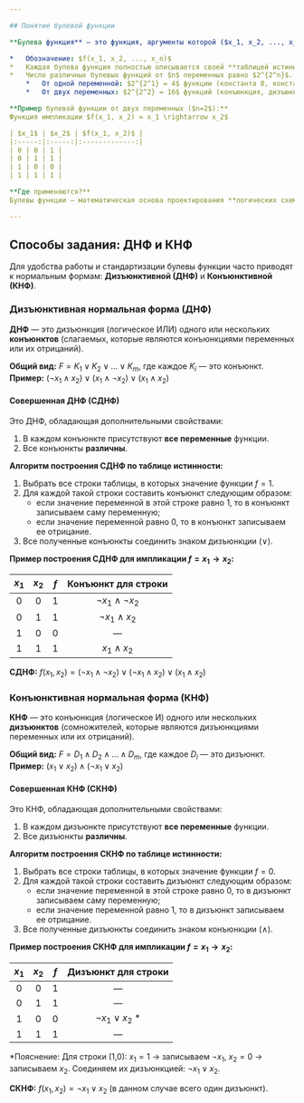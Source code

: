 ```yaml
---

## Понятие булевой функции

**Булева функция** — это функция, аргументы которой ($x_1, x_2, ..., x_n$) и сама функция могут принимать только два значения: 0 (ложь) или 1 (истина).

*   Обозначение: $f(x_1, x_2, ..., x_n)$
*   Каждая булева функция полностью описывается своей **таблицей истинности**.
*   Число различных булевых функций от $n$ переменных равно $2^{2^n}$.
    *   От одной переменной: $2^{2^1} = 4$ функции (константа 0, константа 1, тождественная функция, отрицание).
    *   От двух переменных: $2^{2^2} = 16$ функций (конъюнкция, дизъюнкция, импликация и др.).

**Пример булевой функции от двух переменных ($n=2$):**
Функция импликации $f(x_1, x_2) = x_1 \rightarrow x_2$

| $x_1$ | $x_2$ | $f(x_1, x_2)$ |
|:-----:|:-----:|:-------------:|
| 0 | 0 | 1 |
| 0 | 1 | 1 |
| 1 | 0 | 0 |
| 1 | 1 | 1 |

**Где применяются?** 
Булевы функции — математическая основа проектирования **логических схем** (цифровых электронных схем, процессоров) и написания условных выражений в программировании.

---
```


## Способы задания: ДНФ и КНФ

Для удобства работы и стандартизации булевы функции часто приводят к нормальным формам: **Дизъюнктивной (ДНФ)** и **Конъюнктивной (КНФ)**.

### Дизъюнктивная нормальная форма (ДНФ)

**ДНФ** — это дизъюнкция (логическое ИЛИ) одного или нескольких **конъюнктов** (слагаемых, которые являются конъюнкциями переменных или их отрицаний).

**Общий вид:** $F = K_1 \lor K_2 \lor ... \lor K_m$, где каждое $K_i$ — это конъюнкт.
**Пример:** $(\neg x_1 \land x_2) \lor (x_1 \land \neg x_2) \lor (x_1 \land x_2)$

#### Совершенная ДНФ (СДНФ)
Это ДНФ, обладающая дополнительными свойствами:
1.  В каждом конъюнкте присутствуют **все переменные** функции.
2.  Все конъюнкты **различны**.

**Алгоритм построения СДНФ по таблице истинности:**
1.  Выбрать все строки таблицы, в которых значение функции $f = 1$.
2.  Для каждой такой строки составить конъюнкт следующим образом:
    *   если значение переменной в этой строке равно 1, то в конъюнкт записываем саму переменную;
    *   если значение переменной равно 0, то в конъюнкт записываем ее отрицание.
3.  Все полученные конъюнкты соединить знаком дизъюнкции ($\lor$).

**Пример построения СДНФ для импликации $f = x_1 \rightarrow x_2$:**

| $x_1$ | $x_2$ | $f$ | Конъюнкт для строки |
|:-----:|:-----:|:---:|:-------------------:|
| 0 | 0 | 1 | $\neg x_1 \land \neg x_2$ |
| 0 | 1 | 1 | $\neg x_1 \land x_2$ |
| 1 | 0 | 0 | — |
| 1 | 1 | 1 | $x_1 \land x_2$ |

**СДНФ:** $f(x_1, x_2) = (\neg x_1 \land \neg x_2) \lor (\neg x_1 \land x_2) \lor (x_1 \land x_2)$

### Конъюнктивная нормальная форма (КНФ)

**КНФ** — это конъюнкция (логическое И) одного или нескольких **дизъюнктов** (сомножителей, которые являются дизъюнкциями переменных или их отрицаний).

**Общий вид:** $F = D_1 \land D_2 \land ... \land D_m$, где каждое $D_i$ — это дизъюнкт.
**Пример:** $(x_1 \lor x_2) \land (\neg x_1 \lor x_2)$

#### Совершенная КНФ (СКНФ)
Это КНФ, обладающая дополнительными свойствами:
1.  В каждом дизъюнкте присутствуют **все переменные** функции.
2.  Все дизъюнкты **различны**.

**Алгоритм построения СКНФ по таблице истинности:**
1.  Выбрать все строки таблицы, в которых значение функции $f = 0$.
2.  Для каждой такой строки составить дизъюнкт следующим образом:
    *   если значение переменной в этой строке равно 0, то в дизъюнкт записываем саму переменную;
    *   если значение переменной равно 1, то в дизъюнкт записываем ее отрицание.
3.  Все полученные дизъюнкты соединить знаком конъюнкции ($\land$).

**Пример построения СКНФ для импликации $f = x_1 \rightarrow x_2$:**

| $x_1$ | $x_2$ | $f$ | Дизъюнкт для строки |
|:-----:|:-----:|:---:|:-------------------:|
| 0 | 0 | 1 | — |
| 0 | 1 | 1 | — |
| 1 | 0 | 0 | $\neg x_1 \lor x_2$ * |
| 1 | 1 | 1 | — |

*Пояснение: Для строки (1,0): $x_1=1$ → записываем $\neg x_1$, $x_2=0$ → записываем $x_2$. Соединяем их дизъюнкцией: $\neg x_1 \lor x_2$.

**СКНФ:** $f(x_1, x_2) = \neg x_1 \lor x_2$ (в данном случае всего один дизъюнкт).